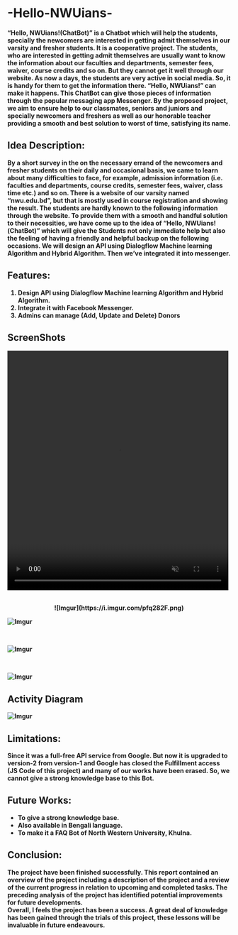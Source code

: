 # -Hello-NWUians-
<p> <b>“Hello, NWUians!(ChatBot)”<b> is a Chatbot which will help the students, specially the newcomers are interested in getting admit themselves in our varsity and fresher students. It is a cooperative project. The students, who are interested in getting admit themselves are usually want to know the information about our faculties and departments, semester fees, waiver, course credits and so on. But they cannot get it well through our website. As now a days, the students are very active in social media. So, it is handy for them to get the information there. <b>“Hello, NWUians!”<b> can make it happens. This ChatBot can give those pieces of information through the popular messaging app Messenger. By the proposed project, we aim to ensure help to our classmates, seniors and juniors and specially newcomers and freshers as well as our honorable teacher providing a smooth and best solution to worst of time, satisfying its name.</p>

##	Idea Description:
<p>By a short survey in the on the necessary errand of the newcomers and fresher students on their daily and occasional basis, we came to learn about many difficulties to face, for example, admission information (i.e. faculties and departments, course credits, semester fees, waiver, class time etc.) and so on. There is a website of our varsity named “nwu.edu.bd”, but that is mostly used in course registration and showing the result. The students are hardly known to the following information through the website. To provide them with a smooth and handful solution to their necessities, we have come up to the idea of <b>“Hello, NWUians!(ChatBot)”<b> which will give the Students not only immediate help but also the feeling of having a friendly and helpful backup on the following occasions. We will design an API using Dialogflow Machine learning Algorithm and Hybrid Algorithm. Then we’ve  integrated it into messenger.</p>


## Features:
<ol>
<li>Design API using Dialogflow Machine learning Algorithm and Hybrid Algorithm.</li>
<li>Integrate it with Facebook Messenger.</li>
<li>Admins can manage (Add, Update and Delete) Donors</li>
</ol>

## ScreenShots
<div class="row post-image-bg" markdown="1">
    <video width="99%" height="540" autoplay loop muted markdown="1">
        <source src="Bot.mp4" type="video/mp4" markdown="1" >
    </video>
</div>

<br>
    
<p align="center">
![Imgur](https://i.imgur.com/pfq282F.png)

<br>

![Imgur](https://i.imgur.com/TPnv1fv.png)

<br>

![Imgur](https://i.imgur.com/HBwytQo.png)

<br>

![Imgur](https://i.imgur.com/kNcLWAJ.png)

</p>

## Activity Diagram
![Imgur](https://i.imgur.com/oq4kyYd.png)

## Limitations:
<p>Since it was a full-free API service from Google. But now it is upgraded to version-2 from version-1 and Google has closed the Fulfillment access (JS Code of this project) and many of our works have been erased. So, we cannot give a strong knowledge base to this Bot.</p>

##	Future Works:
<ul>
<li>To give a strong knowledge base.</li>
<li>Also available in Bengali language.</li>
<li>To make it a FAQ Bot of North Western University, Khulna.</li>
</ul>

##	Conclusion:
<p>The project have been finished successfully. This report contained an overview of the project including a description of the project and a review of the current progress in relation to upcoming and completed tasks. The preceding analysis of the project has identified potential improvements for future developments.<br>
Overall, I feels the project has been a success. A great deal of knowledge has been gained through the trials of this project, these lessons will be invaluable in future endeavours.</p>

